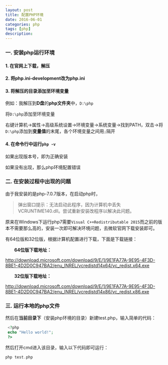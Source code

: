 ```yaml
---
layout: post
title: 配置PHP环境
date: 2016-06-01
categories: php
tags: [php]
description: 
---
```

###  一. 安装php运行环境

#### 1. 在官网上下载，解压

#### 2. 将php.ini-development改为php.ini

#### 3. 将解压的目录添加至环境变量

例如：我解压到**D盘**的**php文件夹**中，`D:\php`

将`D:\php`添加至环境变量

右键计算机->属性->高级系统设置->环境变量->系统变量->找到PATH，双击->将`D:\php`添加到**变量值**的末尾，各个环境变量之间用`;`隔开

#### 4. 在命令行中运行`php -v`

如果出现版本号，即为正确安装

如果没有出现，那么php环境配置错误

### 二. 在安装过程中出现的问题

由于我安装的是php-7.0.7版本，在启动php时，

> 弹出窗口提示：无法启动此程序，因为计算机中丢失 VCRUNTIME140.dll。尝试重新安装改程序以解决此问题。

原来在Windows下运行php7需要`Visual C++Redistributable 2015`而之前的版本不需要那么高的，安装一次即可解决环境问题，去微软官网下载安装即可。

有64位版和32位版，根据计算机配置进行下载，下面是下载链接：

　　**64位版下载地址：**

  http://download.microsoft.com/download/9/E/1/9E1FA77A-9E95-4F3D-8BE1-4D2D0C947BA2/enu_INREL/vcredistd14x64/vc_redist.x64.exe

　　**32位版下载地址：**

  http://download.microsoft.com/download/9/E/1/9E1FA77A-9E95-4F3D-8BE1-4D2D0C947BA2/enu_INREL/vcredistd14x86/vc_redist.x86.exe

### 三. 运行本地的php文件

然后在**当前目录下**（安装php环境的目录）新建test.php，输入简单的代码：

```php
 <?php
 echo "Hello world!";
 ?>
```

然后打开cmd进入该目录，输入以下代码即可运行：

```php
php test.php
```